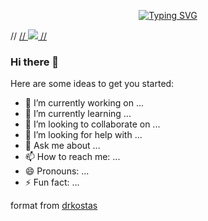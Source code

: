 <p align="center">
<a href="https://git.io/typing-svg">
  <img src="https://readme-typing-svg.demolab.com?font=Georgia&duration=1700&pause=100&color=228BF7&multiline=true&repeat=false&random=false&width=500&height=100&lines=SeongHo+Kim;Undergraduate+%7C+BS+%26+MS+%26+PhD;Interests+%3A+Compiler%2C+LLM" alt="Typing SVG" />
</a>

// <a href="https://github.com/seongho-git">
//     <img src="https://github-stats-alpha.vercel.app/api?username=seongho-git&cc=22272e&tc=228BF7&ic=fff&bc=0000">
// </a>

### Hi there 👋

Here are some ideas to get you started:

- 🔭 I’m currently working on ...
- 🌱 I’m currently learning ...
- 👯 I’m looking to collaborate on ...
- 🤔 I’m looking for help with ...
- 💬 Ask me about ...
- 📫 How to reach me: ...
- 😄 Pronouns: ...
- ⚡ Fun fact: ...

format from [drkostas](https://github.com/drkostas/drkostas.git)
